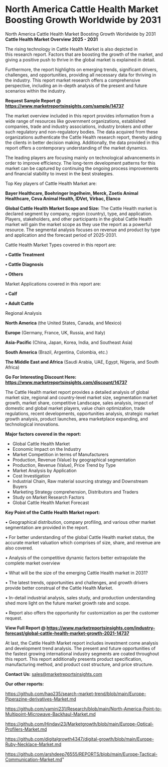# North America Cattle Health Market Boosting Growth Worldwide by 2031
North America Cattle Health Market Boosting Growth Worldwide by 2031
<Strong> Cattle Health Market Overview 2025 - 2031</strong>

The rising technology in Cattle Health Market is also depicted in this research report. Factors that are boosting the growth of the market, and giving a positive push to thrive in the global market is explained in detail.

Furthermore, the report highlights on emerging trends, significant drivers, challenges, and opportunities, providing all necessary data for thriving in the industry. This report market research offers a comprehensive perspective, including an in-depth analysis of the present and future scenarios within the industry.

<strong>Request Sample Report @ <a href=https://www.marketreportsinsights.com/sample/14737>https://www.marketreportsinsights.com/sample/14737</a></strong>

The market overview included in this report provides information from a wide range of resources like government organizations, established companies, trade and industry associations, industry brokers and other such regulatory and non-regulatory bodies. The data acquired from these organizations authenticate the Cattle Health research report, thereby aiding the clients in better decision making. Additionally, the data provided in this report offers a contemporary understanding of the market dynamics.

The leading players are focusing mainly on technological advancements in order to improve efficiency. The long-term development patterns for this market can be captured by continuing the ongoing process improvements and financial stability to invest in the best strategies.

Top Key players of Cattle Health Market are:

<strong>Bayer Healthcare, Boehringer Ingelheim, Merck, Zoetis Animal Healthcare, Ceva Animal Health, IDVet, Virbac, Elanco</strong>

<strong><b>Global Cattle Health Market Scope and Size:</b></strong>
The Cattle Health market is declared segment by company, region (country), type, and application. Players, stakeholders, and other participants in the global Cattle Health market will gain the market scope as they use the report as a powerful resource. The segmental analysis focuses on revenue and product by type and application and the forecast period of 2025-2031.

Cattle Health Market Types covered in this report are:

<strong>• Cattle Treatment

• Cattle Diagnosis

• Others</strong>

Market Applications covered in this report are:

<strong>• Calf

• Adult Cattle</strong> 

Regional Analysis

<strong>North America</strong> (the United States, Canada, and Mexico)

<strong>Europe</strong> (Germany, France, UK, Russia, and Italy)

<strong>Asia-Pacific</strong> (China, Japan, Korea, India, and Southeast Asia)

<strong>South America</strong> (Brazil, Argentina, Colombia, etc.)

<strong>The Middle East and Africa</strong> (Saudi Arabia, UAE, Egypt, Nigeria, and South Africa)

<strong>Go For Interesting Discount Here: <a href=https://www.marketreportsinsights.com/discount/14737>https://www.marketreportsinsights.com/discount/14737</a></strong>

The Cattle Health market report provides a detailed analysis of global market size, regional and country-level market size, segmentation market growth, market share, competitive Landscape, sales analysis, impact of domestic and global market players, value chain optimization, trade regulations, recent developments, opportunities analysis, strategic market growth analysis, product launches, area marketplace expanding, and technological innovations.

<strong><b>Major factors covered in the report:</b></strong>
<ul>
  <li>Global Cattle Health Market </li>
  <li>Economic Impact on the Industry</li>
  <li>Market Competition in terms of Manufacturers</li>
  <li>Production, Revenue (Value) by geographical segmentation</li>
  <li>Production, Revenue (Value), Price Trend by Type</li>
  <li>Market Analysis by Application</li>
  <li>Cost Investigation</li>
  <li>Industrial Chain, Raw material sourcing strategy and Downstream Buyers</li>
  <li>Marketing Strategy comprehension, Distributors and Traders</li>
  <li>Study on Market Research Factors</li>
  <li>Global Cattle Health Market Forecast</li>
</ul>

<strong><b>Key Point of the Cattle Health Market report:</b></strong>

• Geographical distribution, company profiling, and various other market segmentation are provided in the report.

• For better understanding of the global Cattle Health market status, the accurate market valuation which comprises of size, share, and revenue are also covered.

• Analysis of the competitive dynamic factors better extrapolate the complete market overview

• What will be the size of the emerging Cattle Health market in 2031?

• The latest trends, opportunities and challenges, and growth drivers provide better construal of the Cattle Health Market.

• In-detail industrial analysis, sales study, and production understanding shed more light on the future market growth rate and scope.

• Report also offers the opportunity for customization as per the customer request.

<strong><b>View Full Report @ <a href=https://www.marketreportsinsights.com/industry-forecast/global-cattle-health-market-growth-2021-14737>https://www.marketreportsinsights.com/industry-forecast/global-cattle-health-market-growth-2021-14737</a></b></strong>


At last, the Cattle Health Market report includes investment come analysis and development trend analysis. The present and future opportunities of the fastest growing international industry segments are coated throughout this report. This report additionally presents product specification, manufacturing method, and product cost structure, and price structure.

<strong>Contact Us:</strong>
sales@marketreportsinsights.com

<strong>Our other reports:</strong>

<a href=https://github.com/haq235/search-market-trend/blob/main/Europe-Piperazine-derivatives-Market.md>https://github.com/haq235/search-market-trend/blob/main/Europe-Piperazine-derivatives-Market.md</a>

<a href=https://github.com/yamini231/Research/blob/main/North-America-Point-to-Multipoint-Microwave-Backhaul-Market.md>https://github.com/yamini231/Research/blob/main/North-America-Point-to-Multipoint-Microwave-Backhaul-Market.md</a>

<a href=https://github.com/Hindavi23/Marketgrowth/blob/main/Europe-Optical-Profilers-Market.md>https://github.com/Hindavi23/Marketgrowth/blob/main/Europe-Optical-Profilers-Market.md</a>

<a href=https://github.com/digitalgrowth4347/digital-growth/blob/main/Europe-Ruby-Necklace-Market.md>https://github.com/digitalgrowth4347/digital-growth/blob/main/Europe-Ruby-Necklace-Market.md</a>

<a href=https://github.com/arshdeep76555/REPORTS/blob/main/Europe-Tactical-Communication-Market.md>https://github.com/arshdeep76555/REPORTS/blob/main/Europe-Tactical-Communication-Market.md</a>"
